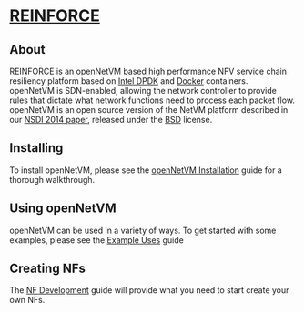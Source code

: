 [REINFORCE][onvm]
==

About
--
REINFORCE is an openNetVM based high performance NFV service chain resiliency platform based on [Intel DPDK][dpdk] and [Docker][docker] containers.  
openNetVM is SDN-enabled, allowing the network controller to provide rules that dictate what network functions need to process each packet flow.
openNetVM is an open source version of the NetVM platform described in our [NSDI 2014 paper][nsdi04], released under the [BSD][license] license.

Installing
--
To install openNetVM, please see the [openNetVM Installation][install] guide for a thorough walkthrough.

Using openNetVM
--
openNetVM can be used in a variety of ways.  To get started with some examples, please see the [Example Uses][examples] guide

Creating NFs
--
The [NF Development][nfs] guide will provide what you need to start create your own NFs.


[onvm]: http://sdnfv.github.io/onvm/
[license]: LICENSE
[dpdk]: http://dpdk.org
[docker]: https://www.docker.com/
[nsdi04]: http://faculty.cs.gwu.edu/~timwood/papers/14-NSDI-netvm.pdf
[install]: docs/Install.md
[examples]: docs/Examples.md
[nfs]: docs/NF_Dev.md
